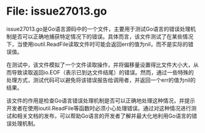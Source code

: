 # File: issue27013.go

issue27013.go是Go语言源码中的一个文件，主要用于测试Go语言的错误处理机制是否可以正确地捕获特定情况下的错误。具体而言，该文件测试了在某些情况下，当使用ioutil.ReadFile读取文件时可能会返回err的值为nil，而不是实际的错误值。

在测试中，该文件模拟了一个文件读取操作，并将偏移量设置得比文件大小大，从而导致读取返回io.EOF（表示已到达文件结尾）的错误。然而，通过一些特殊的处理方式，测试代码可以避免将该错误报告给调用者，并返回一个err的值为nil的结果。

该文件的作用是检查Go语言错误处理机制是否可以正确地处理这种情况，并提示开发者在使用ioutil.ReadFile等函数时必须小心处理错误。通过对这种情况进行测试和相关文档的发布，可以帮助Go语言的开发者了解并最大化地利用Go语言的错误处理机制。


